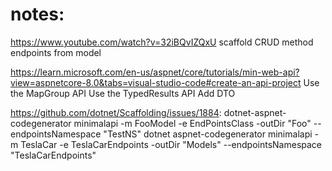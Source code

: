 # notes:

https://www.youtube.com/watch?v=32iBQvIZQxU
scaffold CRUD method endpoints from model

https://learn.microsoft.com/en-us/aspnet/core/tutorials/min-web-api?view=aspnetcore-8.0&tabs=visual-studio-code#create-an-api-project
Use the MapGroup API
Use the TypedResults API
Add DTO

https://github.com/dotnet/Scaffolding/issues/1884:
dotnet-aspnet-codegenerator minimalapi -m FooModel -e EndPointsClass -outDir "Foo" --endpointsNamespace "TestNS"
dotnet aspnet-codegenerator minimalapi -m TeslaCar -e TeslaCarEndpoints -outDir "Models" --endpointsNamespace "TeslaCarEndpoints"
